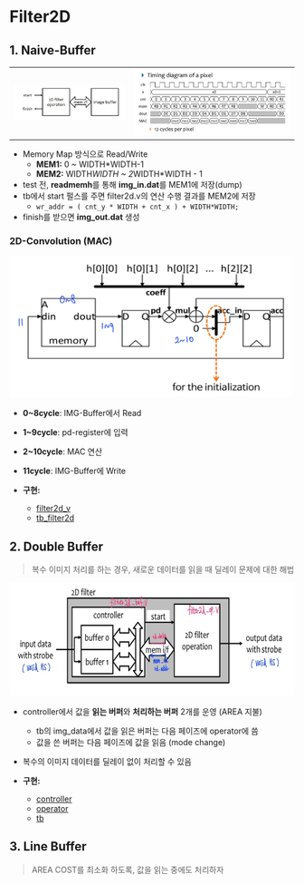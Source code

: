 # Filter2D

## 1. Naive-Buffer


<table>
<tr>
 <td><img src="IMG/naive.png"></td>
 <td><img src="IMG/timing.jpg"></td>
</tr>
</table>

- Memory Map 방식으로 Read/Write
  - **MEM1:** 0 ~ WIDTH*WIDTH-1
  - **MEM2:** WIDTH*WIDTH ~ 2*WIDTH*WIDTH - 1
- test 전, **readmemh**를 통해 **img_in.dat**를 MEM1에 저장(dump)
- tb에서 start 펄스를 주면 filter2d.v의 연산 수행 결과를 MEM2에 저장
    - `wr_addr = ( cnt_y * WIDTH + cnt_x ) + WIDTH*WIDTH;`
- finish를 받으면 **img_out.dat** 생성 

### 2D-Convolution (MAC)

<img src="IMG/convolution.jpg" width=500 height=250>

- **0~8cycle**: IMG-Buffer에서 Read
- **1~9cycle**: pd-register에 입력
- **2~10cycle**: MAC 연산 
- **11cycle**: IMG-Buffer에 Write

- **구현:**
  - [filter2d_v](filter2d_v/filter2d.v)
  - [tb_filter2d](filter2d_v/tb_filter2d.sv)

## 2. Double Buffer
> 복수 이미지 처리를 하는 경우, 새로운 데이터를 읽을 때 딜레이 문제에 대한 해법

<img src="IMG/double.jpg" width=600 height=200>

- controller에서 값을 **읽는 버퍼**와 **처리하는 버퍼** 2개를 운영 (AREA 지불)
  - tb의 img_data에서 값을 읽은 버퍼는 다음 페이즈에 operator에 씀
  - 값을 쓴 버퍼는 다음 페이즈에 값을 읽음 (mode change) 
- 복수의 이미지 데이터를 딜레이 없이 처리할 수 있음

- **구현:**
  - [controller](filter2d_double_buf/buf_ctrl.v)
  - [operator](filter2d_double_buf/filter2d_op.v)
  - [tb](filter2d_double_buf/tb.v)

## 3. Line Buffer
> AREA COST를 최소화 하도록, 값을 읽는 중에도 처리하자

